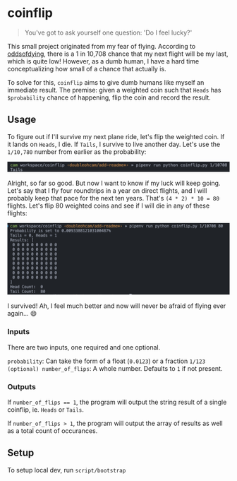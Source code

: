 # coinflip

> You've got to ask yourself one question: 'Do I feel lucky?'

This small project originated from my fear of flying. According to [oddsofdying](https://oddsofdying.com/plane/), there is a 1 in 10,708 chance that my next flight will be my last, which is quite low! However, as a dumb human, I have a hard time conceptualizing how small of a chance that actually is.

To solve for this, `coinflip` aims to give dumb humans like myself an immediate result. The premise: given a weighted coin such that `Heads` has `$probability` chance of happening, flip the coin and record the result.

## Usage

To figure out if I'll survive my next plane ride, let's flip the weighted coin. If it lands on `Heads`, I die. If `Tails`, I survive to live another day. Let's use the `1/10,780` number from earlier as the probability:

![flipping a coin](./docs/images/coinflip_plane_crash.png)

Alright, so far so good. But now I want to know if my luck will keep going. Let's say that I fly four roundtrips in a year on direct flights, and I will probably keep that pace for the next ten years. That's `(4 * 2) * 10 = 80` flights. Let's flip 80 weighted coins and see if I will die in any of these flights:

![flipping many coins](./docs/images/coinflips_plane_crash.png)

I survived! Ah, I feel much better and now will never be afraid of flying ever again... :smile:

### Inputs

There are two inputs, one required and one optional.

`probability`: Can take the form of a float (`0.0123`) or a fraction `1/123`
`(optional) number_of_flips`: A whole number. Defaults to `1` if not present.

### Outputs

If `number_of_flips == 1`, the program will output the string result of a single coinflip, ie. `Heads` or `Tails`.

If `number_of_flips > 1`, the program will output the array of results as well as a total count of occurances.

## Setup

To setup local dev, run `script/bootstrap`

